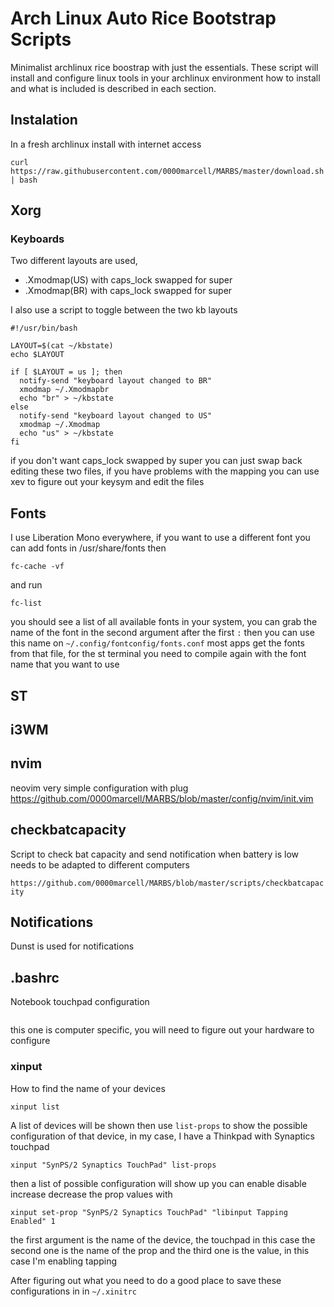 # Arch Linux Auto Rice Bootstrap Scripts

Minimalist archlinux rice boostrap with just the essentials.
These script will install and configure linux tools in your archlinux environment how to install and what is included 
is described in each section.

## Instalation

In a fresh archlinux install with internet access
```
curl https://raw.githubusercontent.com/0000marcell/MARBS/master/download.sh | bash

```

## Xorg

### Keyboards
Two different layouts are used, 
* .Xmodmap(US) with caps_lock swapped for super 
* .Xmodmap(BR) with caps_lock swapped for super 

I also use a script to toggle between the two kb layouts
```
#!/usr/bin/bash

LAYOUT=$(cat ~/kbstate)
echo $LAYOUT

if [ $LAYOUT = us ]; then
  notify-send "keyboard layout changed to BR"
  xmodmap ~/.Xmodmapbr
  echo "br" > ~/kbstate
else
  notify-send "keyboard layout changed to US"
  xmodmap ~/.Xmodmap
  echo "us" > ~/kbstate
fi
```
if you don't want caps_lock swapped by super you can just swap back editing these two
files, if you have problems with the mapping you can use xev to figure out your keysym 
and edit the files

## Fonts

I use Liberation Mono everywhere, if you want to use a different font you can add fonts
in /usr/share/fonts then
```
fc-cache -vf
```
and run
```
fc-list
```
you should see a list of all available fonts in your system, you can grab the name of 
the font in the second argument after the first `:` then you can use this name on 
`~/.config/fontconfig/fonts.conf` most apps get the fonts from that file, for the 
st terminal you need to compile again with the font name that you want to use

## ST

## i3WM


## nvim
neovim very simple configuration with plug
https://github.com/0000marcell/MARBS/blob/master/config/nvim/init.vim

## checkbatcapacity

Script to check bat capacity and send notification when battery is low
needs to be adapted to different computers

`https://github.com/0000marcell/MARBS/blob/master/scripts/checkbatcapacity`

## Notifications

Dunst is used for notifications

## .bashrc

Notebook touchpad configuration
```bash

```
this one is computer specific, you will need to figure out your hardware to configure 
### xinput
How to find the name of your devices
```
xinput list
```
A list of devices will be shown then use `list-props` to show the possible configuration
of that device, in my case, I have a Thinkpad with Synaptics touchpad
```
xinput "SynPS/2 Synaptics TouchPad" list-props
```
then a list of possible configuration will show up you can enable disable increase
decrease the prop values with
```
xinput set-prop "SynPS/2 Synaptics TouchPad" "libinput Tapping Enabled" 1
```
the first argument is the name of the device, the touchpad in this case 
the second one is the name of the prop and the third one is the value, in this
case I'm enabling tapping

After figuring out what you need to do a good place to save these 
configurations in in `~/.xinitrc`




